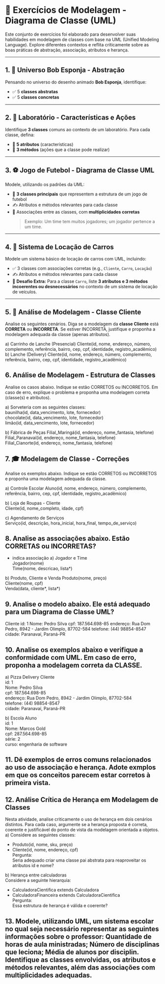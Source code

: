# 🧩 Exercícios de Modelagem - Diagrama de Classe (UML)

Este conjunto de exercícios foi elaborado para desenvolver suas habilidades em modelagem de classes com base na UML (Unified Modeling Language). Explore diferentes contextos e reflita criticamente sobre as boas práticas de abstração, associação, atributos e herança.

---

## 1. 🌊 Universo Bob Esponja - Abstração

Pensando no universo do desenho animado **Bob Esponja**, identifique:

- ✅ 5 **classes abstratas**
- ✅ 5 **classes concretas**

---

## 2. 🧪 Laboratório - Características e Ações

Identifique **3 classes** comuns ao contexto de um laboratório. Para cada classe, defina:

- 🔷 **5 atributos** (características)
- 🔸 **3 métodos** (ações que a classe pode realizar)

---

## 3. ⚽ Jogo de Futebol - Diagrama de Classe UML

Modele, utilizando os padrões da UML:

- 🔹 **3 classes principais** que representem a estrutura de um jogo de futebol
- ✍️ Atributos e métodos relevantes para cada classe
- 🔗 Associações entre as classes, com **multiplicidades corretas**
  > Exemplo: Um time tem muitos jogadores; um jogador pertence a um time.

---

## 4. 🚗 Sistema de Locação de Carros

Modele um sistema básico de locação de carros com UML, incluindo:

- ✅ 3 classes com associações corretas (e.g., `Cliente`, `Carro`, `Locação`)
- ✍️ Atributos e métodos relevantes para cada classe
- 🚫 **Desafio Extra:** Para a classe `Carro`, liste **3 atributos e 3 métodos incoerentes ou desnecessários** no contexto de um sistema de locação de veículos.

---

## 5. 🧾 Análise de Modelagem - Classe Cliente

Analise os seguintes cenários. Diga se a modelagem da **classe Cliente** está **CORRETA** ou **INCORRETA**. Se estiver INCORRETA, justifique e proponha a modelagem adequada da classe (apenas atributos).

a) Carrinho de Lanche (Presencial)
Cliente(id, nome, endereço, número, complemento, referência, bairro, cep, cpf, identidade, registro_acadêmico)
b) Lanche (Delivery)
Cliente(id, nome, endereço, número, complemento, referência, bairro, cep, cpf, identidade, registro_acadêmico)

## 6. Análise de Modelagem - Estrutura de Classes
Analise os casos abaixo. Indique se estão CORRETOS ou INCORRETOS. Em caso de erro, explique o problema e proponha uma modelagem correta (classe(s) e atributos).

a) Sorveteria com as seguintes classes:  
baunilha(id, data_vencimento, lote, fornecedor)  
chocolate(id, data_vencimento, lote, fornecedor)  
limão(id, data_vencimento, lote, fornecedor)  

b) Fábrica de Peças 
Filial_Maringá(id, endereço, nome_fantasia, telefone)  
Filial_Paranavaí(id, endereço, nome_fantasia, telefone)  
Filial_Cianorte(id, endereço, nome_fantasia, telefone)  

## 7. 🎓 Modelagem de Classe - Correções
Analise os exemplos abaixo. Indique se estão CORRETOS ou INCORRETOS e proponha uma modelagem adequada da classe.

a) Controle Escolar
Aluno(id, nome, endereço, número, complemento, referência, bairro, cep, cpf, identidade, registro_acadêmico)   

b) Loja de Roupas - Cliente  
Cliente(id, nome_completo, idade, cpf)  

c) Agendamento de Serviços  
Serviço(id, descrição, hora_inicial, hora_final, tempo_de_serviço)  
  

## 8. Analise as associações abaixo. Estão CORRETAS ou INCORRETAS?
* indica associação
a) Jogador e Time  
Jogador(nome)  
Time(nome, descricao, lista<Jogador>*)  

b) Produto, Cliente e Venda
Produto(nome, preço)  
Cliente(nome, cpf)  
Venda(data, cliente*, lista<Produto>*)  

## 9. Analise o modelo abaixo. Ele está adequado para um Diagrama de Classe UML?  
Cliente
id: 1
Nome: Pedro Silva
cpf: 187.564.698-85
endereço: Rua Dom Pedro, 8942 - Jardim Olimplo, 87702-584
telefone: (44) 98854-8547
cidade: Paranavaí, Paraná-PR

## 10. Analise os exemplos abaixo e verifique a conformidade com UML. Em caso de erro, proponha a modelagem correta da CLASSE.

a) Pizza Delivery 
Cliente  
id: 1  
Nome: Pedro Silva  
cpf: 187.564.698-85  
endereço: Rua Dom Pedro, 8942 - Jardim Olimplo, 87702-584  
telefone: (44) 98854-8547  
cidade: Paranavaí, Paraná-PR  

b) Escola
Aluno  
id: 1  
Nome: Marcos Gold  
cpf: 287.564.698-85  
série: 2  
curso: engenharia de software  

## 11. Dê exemplos de erros comuns relacionados ao uso de associação e herança. Adote exmplos em que os conceitos parecem estar corretos à primeira vista.  

## 12. Análise Crítica de Herança em Modelagem de Classes
Nesta atividade, analise criticamente o uso de herança em dois cenários distintos. Para cada caso, argumente se a herança proposta é correta, coerente e justificável do ponto de vista da modelagem orientada a objetos.
a) Considere as seguintes classes: 
- Produto(id, nome, sku, preço)  
- Cliente(id, nome, endereço, cpf)  
Pergunta:  
Seria adequado criar uma classe pai abstrata para reaproveitar os atributos id e nome?  

b) Herança entre calculadoras   
Considere a seguinte hierarquia:  
- CalculadoraCientifica extends Calculadora  
- CalculadoraFinanceira extends CalculadoraCientifica  
Pergunta:  
Essa estrutura de herança é válida e coerente?


## 13. Modele, utilizando UML, um sistema escolar no qual seja necessário representar as seguintes informações sobre o professor: Quantidade de horas de aula ministradas; Número de disciplinas que leciona; Média de alunos por disciplin. Identifique as classes envolvidas, os atributos e métodos relevantes, além das associações com multiplicidades adequadas.
